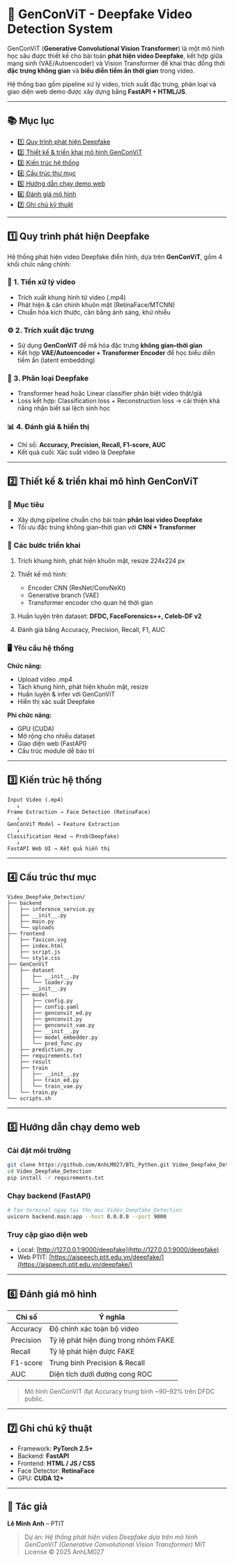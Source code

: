 # 🧠 GenConViT - Deepfake Video Detection System

GenConViT (**Generative Convolutional Vision Transformer**) là một mô hình học sâu được thiết kế cho bài toán **phát hiện video Deepfake**, kết hợp giữa mạng sinh (VAE/Autoencoder) và Vision Transformer để khai thác đồng thời **đặc trưng không gian** và **biểu diễn tiềm ẩn thời gian** trong video.

Hệ thống bao gồm pipeline xử lý video, trích xuất đặc trưng, phân loại và giao diện web demo được xây dựng bằng **FastAPI + HTML/JS**.

---

## 📚 Mục lục

* [1️⃣ Quy trình phát hiện Deepfake](#1️⃣-quy-trình-phát-hiện-deepfake)
* [2️⃣ Thiết kế & triển khai mô hình GenConViT](#2️⃣-thiết-kế--triển-khai-mô-hình-genconvit)
* [3️⃣ Kiến trúc hệ thống](#3️⃣-kiến-trúc-hệ-thống)
* [4️⃣ Cấu trúc thư mục](#4️⃣-cấu-trúc-thư-mục)
* [5️⃣ Hướng dẫn chạy demo web](#5️⃣-hướng-dẫn-chạy-demo-web)
* [6️⃣ Đánh giá mô hình](#6️⃣-đánh-giá-mô-hình)
* [7️⃣ Ghi chú kỹ thuật](#7️⃣-ghi-chú-kỹ-thuật)

---

## 1️⃣ Quy trình phát hiện Deepfake

Hệ thống phát hiện video Deepfake điển hình, dựa trên **GenConViT**, gồm 4 khối chức năng chính:

### 🧬 1. Tiền xử lý video

* Trích xuất khung hình từ video (.mp4)
* Phát hiện & căn chỉnh khuôn mặt (RetinaFace/MTCNN)
* Chuẩn hóa kích thước, cân bằng ánh sáng, khử nhiễu

### ⚙️ 2. Trích xuất đặc trưng

* Sử dụng **GenConViT** để mã hóa đặc trưng **không gian–thời gian**
* Kết hợp **VAE/Autoencoder + Transformer Encoder** để học biểu diễn tiềm ẩn (latent embedding)

### 🧠 3. Phân loại Deepfake

* Transformer head hoặc Linear classifier phân biệt video thật/giả
* Loss kết hợp: Classification loss + Reconstruction loss → cải thiện khả năng nhận biết sai lệch sinh học

### 📊 4. Đánh giá & hiển thị

* Chỉ số: **Accuracy, Precision, Recall, F1-score, AUC**
* Kết quả cuối: Xác suất video là Deepfake

---

## 2️⃣ Thiết kế & triển khai mô hình GenConViT

### 🎯 Mục tiêu

* Xây dựng pipeline chuẩn cho bài toán **phân loại video Deepfake**
* Tối ưu đặc trưng không gian–thời gian với **CNN + Transformer**

### 🔧 Các bước triển khai

1. Trích khung hình, phát hiện khuôn mặt, resize 224x224 px
2. Thiết kế mô hình:

   * Encoder CNN (ResNet/ConvNeXt)
   * Generative branch (VAE)
   * Transformer encoder cho quan hệ thời gian
3. Huấn luyện trên dataset: **DFDC, FaceForensics++, Celeb-DF v2**
4. Đánh giá bằng Accuracy, Precision, Recall, F1, AUC

### 🖥️ Yêu cầu hệ thống

**Chức năng:**

* Upload video .mp4
* Tách khung hình, phát hiện khuôn mặt, resize
* Huấn luyện & infer với GenConViT
* Hiển thị xác suất Deepfake

**Phi chức năng:**

* GPU (CUDA)
* Mở rộng cho nhiều dataset
* Giao diện web (FastAPI)
* Cấu trúc module dễ bảo trì

---

## 3️⃣ Kiến trúc hệ thống

```
Input Video (.mp4)
   ↓
Frame Extraction → Face Detection (RetinaFace)
   ↓
GenConViT Model → Feature Extraction
   ↓
Classification Head → Prob(Deepfake)
   ↓
FastAPI Web UI → Kết quả hiển thị
```

---

## 4️⃣ Cấu trúc thư mục

```
Video_Deepfake_Detection/
├── backend
│   ├── inference_service.py
│   ├── __init__.py
│   ├── main.py
│   └── uploads
├── frontend
│   ├── favicon.svg
│   ├── index.html
│   ├── script.js
│   └── style.css
├── GenConViT
│   ├── dataset
│   │   ├── __init__.py
│   │   └── loader.py
│   ├── __init__.py
│   ├── model
│   │   ├── config.py
│   │   ├── config.yaml
│   │   ├── genconvit_ed.py
│   │   ├── genconvit.py
│   │   ├── genconvit_vae.py
│   │   ├── __init__.py
│   │   ├── model_embedder.py
│   │   └── pred_func.py
│   ├── prediction.py
│   ├── requirements.txt
│   ├── result
│   ├── train
│   │   ├── __init__.py
│   │   ├── train_ed.py
│   │   └── train_vae.py
│   └── train.py
└── scripts.sh
```

---

## 5️⃣ Hướng dẫn chạy demo web

### Cài đặt môi trường

```bash
git clone https://github.com/AnhLM027/BTL_Python.git Video_Deepfake_Detection
cd Video_Deepfake_Detection
pip install -r requirements.txt
```

### Chạy backend (FastAPI)

```bash
# Tạo terminal ngay tại thư mục Video_Deepfake_Detection
uvicorn backend.main:app --host 0.0.0.0 --port 9000
```

### Truy cập giao diện web

* Local: [http://127.0.0.1:9000/deepfake](http://127.0.0.1:9000/deepfake)
* Web PTIT: [https://aispeech.ptit.edu.vn/deepfake/](https://aispeech.ptit.edu.vn/deepfake/)

---

## 6️⃣ Đánh giá mô hình

| Chỉ số    | Ý nghĩa                              |
| --------- | ------------------------------------ |
| Accuracy  | Độ chính xác toàn bộ video           |
| Precision | Tỷ lệ phát hiện đúng trong nhóm FAKE |
| Recall    | Tỷ lệ phát hiện được FAKE            |
| F1-score  | Trung bình Precision & Recall        |
| AUC       | Diện tích dưới đường cong ROC        |

> Mô hình GenConViT đạt Accuracy trung bình ~90–92% trên DFDC public.

---

## 7️⃣ Ghi chú kỹ thuật

* Framework: **PyTorch 2.5+**
* Backend: **FastAPI**
* Frontend: **HTML / JS / CSS**
* Face Detector: **RetinaFace**
* GPU: **CUDA 12+**

---

## 👥 Tác giả

**Lê Minh Anh** – PTIT

> Dự án: *Hệ thống phát hiện video Deepfake dựa trên mô hình GenConViT (Generative Convolutional Vision Transformer)*
MIT License © 2025 AnhLM027

